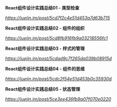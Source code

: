 **React组件设计实践总结01 - 类型检查**

*https://juejin.im/post/5cd7f2c4e51d453a7d63b715*



**React组件设计实践总结02 - 组件的组织**

*https://juejin.im/post/5cd8fb916fb9a03218556fc1*



**React组件设计实践总结03 - 样式的管理**

*https://juejin.im/post/5cdad9c7f265da039b08915d*



**React组件设计实践总结04 - 组件的思维**

*https://juejin.im/post/5cdc2f54e51d453b0c35930d*



**React组件设计实践总结05 - 状态管理**

*https://juejin.im/post/5ce3ee436fb9a07f070e0220*


